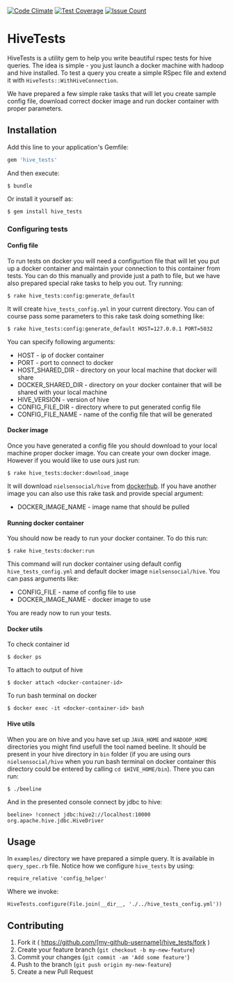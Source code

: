 [![Code Climate](https://codeclimate.com/repos/567b03d7bd3f3b2512002248/badges/85abbc07acb75f664185/gpa.svg)](https://codeclimate.com/repos/567b03d7bd3f3b2512002248/feed)
[![Test Coverage](https://codeclimate.com/repos/567b03d7bd3f3b2512002248/badges/85abbc07acb75f664185/coverage.svg)](https://codeclimate.com/repos/567b03d7bd3f3b2512002248/coverage)
[![Issue Count](https://codeclimate.com/repos/567b03d7bd3f3b2512002248/badges/85abbc07acb75f664185/issue_count.svg)](https://codeclimate.com/repos/567b03d7bd3f3b2512002248/feed)

# HiveTests

HiveTests is a utility gem to help you write beautiful rspec tests for hive queries. The idea is simple - you just launch a docker machine with hadoop and hive installed. To test a query you create a simple RSpec file and extend it with `HiveTests::WithHiveConnection`.

We have prepared a few simple rake tasks that will let you create sample config file, download correct docker image and run docker container with proper parameters.

## Installation

Add this line to your application's Gemfile:

```ruby
gem 'hive_tests'
```

And then execute:

    $ bundle

Or install it yourself as:

    $ gem install hive_tests

### Configuring tests

#### Config file

To run tests on docker you will need a configurtion file that will let you put up a docker container and maintain your connection to this container from tests. You can do this manually and provide just a path to file, but we have also prepared special rake tasks to help you out. Try running:

    $ rake hive_tests:config:generate_default

It will create `hive_tests_config.yml` in your current directory. You can of course pass some parameters to this rake task doing something like:

    $ rake hive_tests:config:generate_default HOST=127.0.0.1 PORT=5032

You can specify following arguments:
* HOST - ip of docker container
* PORT - port to connect to docker
* HOST_SHARED_DIR - directory on your local machine that docker will share
* DOCKER_SHARED_DIR - directory on your docker container that will be shared with your local machine
* HIVE_VERSION - version of hive
* CONFIG_FILE_DIR - directory where to put generated config file
* CONFIG_FILE_NAME - name of the config file that will be generated

#### Docker image
Once you have generated a config file you should download to your local machine proper docker image. You can create your own docker image. However if you would like to use ours just run:

    $ rake hive_tests:docker:download_image
    
It will download `nielsensocial/hive` from [dockerhub](https://hub.docker.com/r/nielsensocial/hive/).
If you have another image you can also use this rake task and provide special argument:
* DOCKER_IMAGE_NAME - image name that should be pulled
 
#### Running docker container
You should now be ready to run your docker container. To do this run:

    $ rake hive_tests:docker:run

This command will run docker container using default config `hive_tests_config.yml` and default docker image `nielsensocial/hive`. You can pass arguments like:
* CONFIG_FILE - name of config file to use
* DOCKER_IMAGE_NAME - docker image to use

You are ready now to run your tests.

#### Docker utils

To check container id

`$ docker ps`

To attach to output of hive

`$ docker attach <docker-container-id>`

To run bash terminal on docker

`$ docker exec -it <docker-container-id> bash`

#### Hive utils

When you are on hive and you have set up `JAVA_HOME` and `HADOOP_HOME` directories you might find usefull the tool named beeline. It should be present in your hive directory in `bin` folder (if you are using ours `nielsensocial/hive` when you run bash terminal on docker container this directory could be entered by calling `cd $HIVE_HOME/bin`). There you can run:

    $ ./beeline

And in the presented console connect by jdbc to hive:

    beeline> !connect jdbc:hive2://localhost:10000 org.apache.hive.jdbc.HiveDriver

## Usage

In `examples/` directory we have prepared a simple query. It is available in `query_spec.rb` file. Notice how we configure `hive_tests` by using:
    
    require_relative 'config_helper'

Where we invoke:
    
    HiveTests.configure(File.join(__dir__, './../hive_tests_config.yml'))

## Contributing

1. Fork it ( https://github.com/[my-github-username]/hive_tests/fork )
2. Create your feature branch (`git checkout -b my-new-feature`)
3. Commit your changes (`git commit -am 'Add some feature'`)
4. Push to the branch (`git push origin my-new-feature`)
5. Create a new Pull Request
